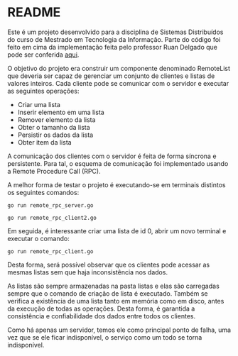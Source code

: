 # README

Este é um projeto desenvolvido para a disciplina de Sistemas Distribuídos do curso de Mestrado em Tecnologia da Informação. Parte do código foi feito em cima da implementação feita pelo professor Ruan Delgado que pode ser conferida [aqui](https://github.com/ruandg/SD_PPGTI).

O objetivo do projeto era construir um componente denominado RemoteList que deveria ser capaz de gerenciar um conjunto de clientes e listas de valores inteiros. Cada cliente pode se comunicar com o servidor e executar as seguintes operações:

* Criar uma lista
* Inserir elemento em uma lista
* Remover elemento da lista
* Obter o tamanho da lista
* Persistir os dados da lista
* Obter item da lista

A comunicação dos clientes com o servidor é feita de forma síncrona e persistente. Para tal, o esquema de comunicação foi implementado usando a Remote Procedure Call (RPC).

A melhor forma de testar o projeto é executando-se em terminais distintos os seguintes comandos:


```
go run remote_rpc_server.go
```
```
go run remote_rpc_client2.go
```

Em seguida, é interessante criar uma lista de id 0, abrir um novo terminal e executar o comando:


```
go run remote_rpc_client.go
```

Desta forma, será possível observar que os clientes pode acessar as mesmas listas sem que haja inconsistência nos dados.

As listas são sempre armazenadas na pasta listas e elas são carregadas sempre que o comando de criação de lista é executado. Também se verifica a existência de uma lista tanto em memória como em disco, antes da execução de todas as operações. Desta forma, é garantida a consistência e confiabilidade dos dados entre todos os clientes.

Como há apenas um servidor, temos ele como principal ponto de falha, uma vez que se ele ficar indisponível, o serviço como um todo se torna indisponível.


